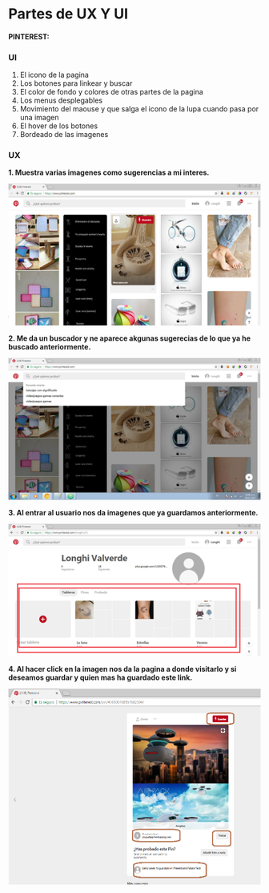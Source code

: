 # Partes de UX Y UI
#### PINTEREST:
### UI
1. El icono de la pagina
2. Los botones para linkear y buscar
3. El color de fondo y colores de otras partes de la pagina
4. Los menus desplegables
5. Movimiento del maouse y que salga el icono de la lupa cuando pasa por una imagen
6. El hover de los botones
7. Bordeado de las imagenes
### UX
 **1. Muestra varias imagenes como sugerencias a mi interes.**

![imagen](assets/images/pinterest.png)

**2. Me da un buscador y ne aparece akgunas sugerecias de lo que ya he buscado anteriormente.**

![imagen](assets/images/pin.png)

**3. Al entrar al usuario nos da imagenes que ya guardamos anteriormente.**

![imagen](assets/images/p1.png)

**4. Al hacer click en la imagen nos da la pagina a donde visitarlo y si deseamos guardar y quien mas ha guardado este link.**

![imagen](assets/images/pts.png)
